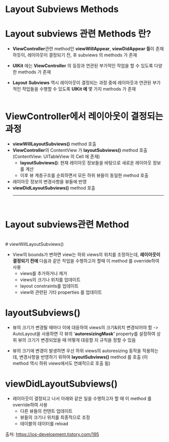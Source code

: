 # Layout Subviews Methods

# Layout subviews 관련 Methods 란?

- **ViewController**관련 method인 **viewWillAppear**, **viewDidAppear 등**이 존재하듯이, 레이아웃이 결정되기 전, 후 subviews 의 methods 가 존재

- **UIKit** 에는 **ViewController** 의 등장과 연관된 부가적인 작업을 할 수 있도록 다양한 methods 가 존재
- **Layout** **Subviews** 역시 레이아웃이 결정되는 과정 중에 레이아웃과 연관된 부가적인 작업들을 수행할 수 있도록 **UIKit 에** 몇 가지 methods 가 존재
<br><br>
 

# ViewController에서 레이아웃이 결정되는 과정

- **viewWillLayoutSubviews()** method 호출
- **ViewController**의 ContentView 가 **layoutSubviews()** method 호출 (ContentView: UITableView 의 Cell 에 존재)
    - **layoutSubviews()**: 현재 레이아웃 정보들을 바탕으로 새로운 레이아웃 정보를 계산
    - 이후 뷰 계층구조를 순회하면서 모든 하위 뷰들이 동일한 method  호출
- 레이아웃 정보의 변경사항을 뷰들에 반영
- **viewDidLayoutSubviews()** method 호출
<br><hr><br>
# Layout subviews관련 Method
<br>
# viewWillLayoutSubviews()

- View의 bounds가 변하면 view는 하위 views의 위치를 조정하는데, **레이아웃이 결정되기 전에** 다음과 같은 작업을 수행하고자 할때 이 method 를 override하여 사용
    - views를 추가하거나 제거
    - views의 크기나 위치를 업데이트
    - layout constraints를 업데이트
    - view와 관련된 기타 properties 를 업데이트

# layoutSubviews()

- 뷰의 크기가 변경될 때마다 이에 대응하여 views의 크기&위치 변경되어야 함 -> AutoLayout을 사용하면 각 뷰의 ’**autoresizingMask’** property를 설정하여 상위 뷰의 크기가 변경되었을 때 어떻게 대응할 지 규칙을 정할 수 있음
    
    
- 뷰의 크기에 변경이 발생하면 우선 하위 views의 autoresizing 동작을 적용하는데, 변경사항을 반영하기 위하여 **layoutSubviews()** method 를 호출 (이 method 역시 하위 views에서도 연쇄적으로 호출 됨)

# viewDidLayoutSubviews()

- 레이아웃이 결정되고 나서 아래와 같은 일을 수행하고자 할 때 이 method 를 override하여 사용
    - 다른 뷰들의 컨텐트 업데이트
    - 뷰들의 크기나 위치를 최종적으로 조정
    - 테이블의 데이터를 reload


출처: https://ios-development.tistory.com/195